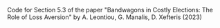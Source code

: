 Code for Section 5.3 of the paper "Bandwagons in Costly Elections: The Role of Loss Aversion" by A. Leontiou, G. Manalis, D. Xefteris (2023) 
